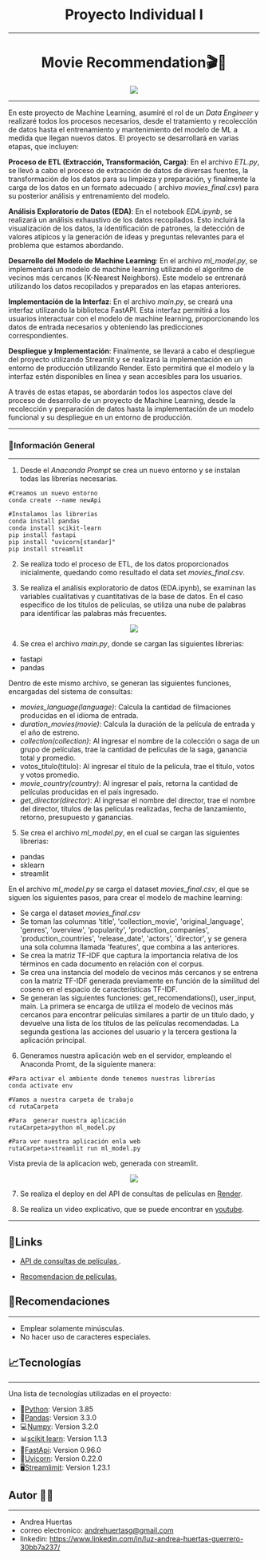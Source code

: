 <h1 align='center'>
 <b>Proyecto  Individual I</b>
</h1>

***
<h1 align='center'>
<b>Movie Recommendation🎬🍿</b>
</h1>

<p align="center">
  <img src="Image/logo.png" />
</p>

***
En este proyecto de Machine Learning, asumiré el rol de un _Data Engineer_ y realizaré todos los procesos necesarios, desde el tratamiento y recolección de datos hasta el entrenamiento y mantenimiento del modelo de ML a medida que llegan nuevos datos. El proyecto se desarrollará en varias etapas, que incluyen:


**Proceso de ETL (Extracción, Transformación, Carga)**: En el archivo _ETL.py_, se llevó a cabo el proceso de extracción de datos de diversas fuentes, la transformación de los datos para su limpieza y preparación, y finalmente la carga de los datos en un formato adecuado ( archivo _movies_final.csv_) para su posterior análisis y entrenamiento del modelo.

**Análisis Exploratorio de Datos (EDA)**: En el notebook _EDA.ipynb_, se realizará un análisis exhaustivo de los datos recopilados. Esto incluirá la visualización de los datos, la identificación de patrones, la detección de valores atípicos y la generación de ideas y preguntas relevantes para el problema que estamos abordando.

**Desarrollo del Modelo de Machine Learning**: En el archivo _ml_model.py_, se implementará un modelo de machine learning utilizando el algoritmo de vecinos más cercanos (K-Nearest Neighbors). Este modelo se entrenará utilizando los datos recopilados y preparados en las etapas anteriores.

**Implementación de la Interfaz**: En el archivo _main.py_, se creará una interfaz utilizando la biblioteca FastAPI. Esta interfaz permitirá a los usuarios interactuar con el modelo de machine learning, proporcionando los datos de entrada necesarios y obteniendo las predicciones correspondientes.

**Despliegue y Implementación**: Finalmente, se llevará a cabo el despliegue del proyecto utilizando Streamlit y se realizará la implementación en un entorno de producción utilizando Render. Esto permitirá que el modelo y la interfaz estén disponibles en línea y sean accesibles para los usuarios.

A través de estas etapas, se abordarán todos los aspectos clave del proceso de desarrollo de un proyecto de Machine Learning, desde la recolección y preparación de datos hasta la implementación de un modelo funcional y su despliegue en un entorno de producción.

***

### **📒Información General**
***
1. Desde el _Anaconda Prompt_ se crea un nuevo entorno y se instalan todas las librerías necesarias.

```
#Creamos un nuevo entorno
conda create --name newApi

#Instalamos las librerías 
conda install pandas
conda install scikit-learn
pip install fastapi
pip install "uvicorn[standar]"
pip install streamlit
```
2. Se realiza todo el proceso de ETL, de los datos proporcionados inicialmente, quedando como resultado el data set _movies_final.csv_.

3. Se realiza el análisis exploratorio de datos (EDA.ipynb), se examinan las variables cualitativas y cuantitativas de la base de datos. En el caso específico de los títulos de películas, se utiliza una nube de palabras para identificar las palabras más frecuentes.

<p align="center">
  <img src="Image/nube.png" />
</p>

4. Se crea el archivo _main.py_, donde se cargan las siguientes librerias:

* fastapi
* pandas

Dentro de este mismo archivo, se generan las siguientes funciones, encargadas del sistema de consultas:

* _movies_language(language)_: Calcula la cantidad de filmaciones producidas en el idioma de entrada.
* _duration_movies(movie)_: Calcula la duración de la película de entrada y el año de estreno. 
* _collection(collection)_: Al ingresar el nombre de la colección o saga de un grupo de películas, trae la cantidad de películas de la saga, ganancia total y promedio.
* votos_titulo(titulo): Al ingresar el título de la película, trae el título, votos y votos promedio.
* _movie_country(country)_: Al ingresar el país, retorna la cantidad de películas producidas en el país ingresado.
* _get_director(director)_: Al ingresar el nombre del director, trae el nombre del director, títulos de las películas realizadas, fecha de lanzamiento, retorno, presupuesto y ganancias.


5. Se crea el archivo _ml_model.py_, en el cual se cargan las siguientes librerias:

* pandas
* sklearn
* streamlit

En el archivo _ml_model.py_  se carga el dataset _movies_final.csv_, el que se siguen los siguientes pasos, para crear el modelo de machine learning:

* Se carga el dataset _movies_final.csv_ 
* Se toman las columnas 'title', 'collection_movie', 'original_language', 'genres', 'overview', 'popularity', 'production_companies', 'production_countries', 'release_date', 'actors', 'director', y se genera una sola columna llamada 'features', que combina a las anteriores.
* Se crea la matriz TF-IDF que captura la importancia relativa de los términos en cada documento en relación con el corpus.
* Se crea  una instancia del modelo de vecinos más cercanos y se entrena con la  matriz TF-IDF generada previamente en función de la similitud del coseno en el espacio de características TF-IDF.
* Se generan las siguientes funciones: get_recomendations(), user_input, main. La primera se encarga de utiliza el modelo de vecinos más cercanos para encontrar películas similares a partir de un título dado, y devuelve una lista de los títulos de las películas recomendadas. La segunda gestiona las acciones del usuario y la tercera gestiona la aplicación principal.

6. Generamos nuestra aplicación web en el servidor, empleando el Anaconda Promt, de la siguiente manera:

```
#Para activar el ambiente donde tenemos nuestras librerías
conda activate env

#Vamos a nuestra carpeta de trabajo
cd rutaCarpeta

#Para  generar nuestra aplicación
rutaCarpeta>python ml_model.py

#Para ver nuestra aplicación enla web
rutaCarpeta>streamlit run ml_model.py

```
Vista previa de la aplicacion web, generada con streamlit.

<p align="center">
  <img src="Image/pan.png" />
</p>

7. Se realiza el deploy en del API de consultas de películas en <A HREF="https://render.com/">Render</A>.

8. Se realiza un video explicativo, que se puede encontrar en <A HREF="https://www.youtube.com/">youtube</A>.

***
## **📎Links**
* <A HREF="">API  de consultas de películas </A>.
 
* <A HREF="https://p1-6n55x3niz6b.streamlit.app/"> Recomendacion de películas.</A> 

## **👀Recomendaciones**
***
* Emplear solamente minúsculas.
* No hacer uso de caracteres especiales.

## **📈Tecnologías**
***
Una lista de tecnologías utilizadas en el proyecto:
* 🐍[Python](https://docs.python.org/3/): Version 3.85
* 🐼[Pandas](https://pandas.pydata.org/): Version 3.3.0
* 💻[Numpy](https://numpy.org/doc/): Version 3.2.0
* 📊[scikit learn](https://scikit-learn.org/stable/): Version 1.1.3
* 📳[FastApi](https://fastapi.tiangolo.com/): Version 0.96.0
* 🦄[Uvicorn](https://www.uvicorn.org/): Version 0.22.0
* 🖥[Streamlimit](https://streamlit.io/): Version 1.23.1

## **Autor 🧜‍♀️**
***

* Andrea Huertas 
* correo electronico: andrehuertasg@gmail.com 
* linkedin: https://www.linkedin.com/in/luz-andrea-huertas-guerrero-30bb7a237/
